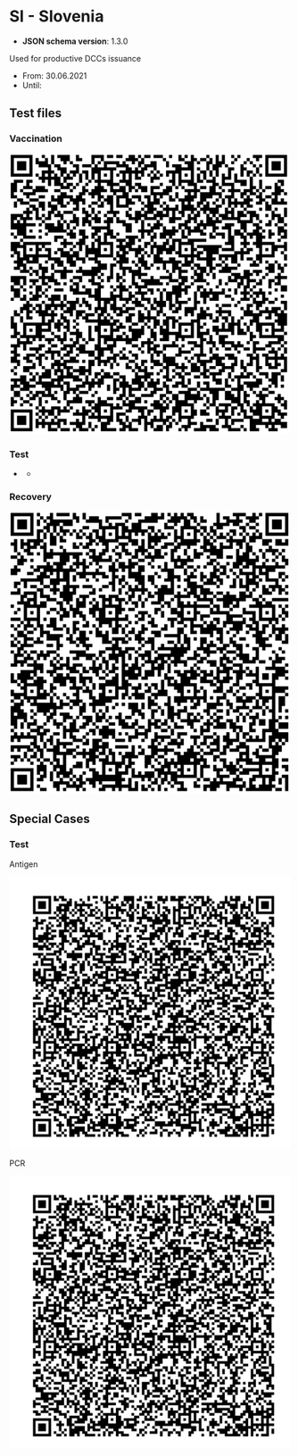# SI - Slovenia

* **JSON schema version**: 1.3.0

Used for productive DCCs issuance
* From: 30.06.2021
* Until:

## Test files

### Vaccination

![VAC](VAC.png)


### Test

- -

### Recovery

![REC](REC.png)

## Special Cases
### Test

Antigen

![TEST-AG](specialcases/TEST-AG.png)

PCR

![TEST-PCR](specialcases/TEST-AG.png)
